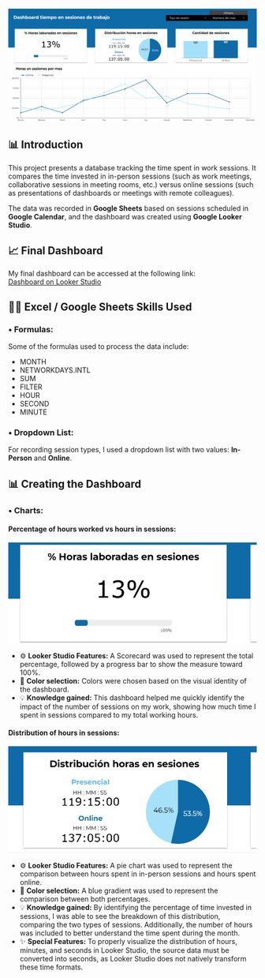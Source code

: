 ![Percentage of hours worked](images/Principal.gif)  

## 📊 Introduction
This project presents a database tracking the time spent in work sessions. It compares the time invested in in-person sessions (such as work meetings, collaborative sessions in meeting rooms, etc.) versus online sessions (such as presentations of dashboards or meetings with remote colleagues).

The data was recorded in **Google Sheets** based on sessions scheduled in **Google Calendar**, and the dashboard was created using **Google Looker Studio**.

## 📈 Final Dashboard
My final dashboard can be accessed at the following link:  
[Dashboard on Looker Studio](https://lookerstudio.google.com/reporting/cb6ba335-319e-4b22-9fac-7c2b53419d45)

## 🧑‍💻 Excel / Google Sheets Skills Used
### • Formulas:
Some of the formulas used to process the data include:
- MONTH
- NETWORKDAYS.INTL
- SUM
- FILTER
- HOUR
- SECOND
- MINUTE

### • Dropdown List:
For recording session types, I used a dropdown list with two values: **In-Person** and **Online**.

## 📊 Creating the Dashboard
### • Charts:
#### Percentage of hours worked vs hours in sessions:
![Percentage of hours worked](images/PT1.gif)  

- ⚙️ **Looker Studio Features:** A Scorecard was used to represent the total percentage, followed by a progress bar to show the measure toward 100%.
- 🎨 **Color selection:** Colors were chosen based on the visual identity of the dashboard.
- 💡 **Knowledge gained:** This dashboard helped me quickly identify the impact of the number of sessions on my work, showing how much time I spent in sessions compared to my total working hours.

#### Distribution of hours in sessions:  
![Distribution of hours in sessions](images/PT2.gif)  

- ⚙️ **Looker Studio Features:** A pie chart was used to represent the comparison between hours spent in in-person sessions and hours spent online.  
- 🎨 **Color selection:** A blue gradient was used to represent the comparison between both percentages.  
- 💡 **Knowledge gained:** By identifying the percentage of time invested in sessions, I was able to see the breakdown of this distribution, comparing the two types of sessions. Additionally, the number of hours was included to better understand the time spent during the month.  
- ✨ **Special Features:** To properly visualize the distribution of hours, minutes, and seconds in Looker Studio, the source data must be converted into seconds, as Looker Studio does not natively transform these time formats.
